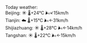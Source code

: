 Today weather:  
Beijing: ☀️   🌡️+24°C 🌬️↙15km/h  
Tianjin: ☁️   🌡️+15°C 🌬️←31km/h  
Shijiazhuang: ☀️   🌡️+28°C 🌬️←14km/h  
Tangshan: ☀️   🌡️+22°C 🌬️←15km/h  
